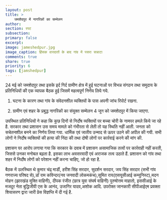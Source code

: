 ```yaml
---
layout: post
title: >
    जमशेदपुर में नागरिकों का सम्मेलन
author:
section: रपट
subsection:
primary: false
excerpt:
image: jameshedpur.jpg
image_caption: हिंसक वारदातों के बाद गांव में पसरा सन्नाटा
comments: true
share: true
priority: 6
tags: [jamshedpur]
---
```


24 मई को जमशेदपुर तथा इसके इर्द गिर्द ग्रामीण क्षेत्र में हुई घटनाओं पर विभन्न संगठन तथा समुदाय के प्रतिनिधियों की एक व्यापक बैठक हुई जिसमें महत्वपूर्ण निर्णय लिये गये.

1. घटना के कारण तथा गांव के संवेदनशील व्यक्तियों के पास अपनी जांच रिपोर्ट रखना.

2. ग्रामीण एवं शहर के प्रबुद्ध नागरिकों का संयुक्त सम्मेलन 4 जून को जमशेदपुर में किया जाएगा.

उपस्थित प्रतिनिधियों ने कहा कि कुछ दिनों से निर्दोष व्यक्तियों पर बच्चा चोरी के नामपर हमले किये जा रहे है.  सरकार तथा प्रशासन उस समय मामले को गंभीरता से लेती तो यह स्थिति नहीं आती. जनता को सचेतनशील बनने का निर्णय लिया गया. धार्मिक एवं जातीय उन्माद से ऊपर उठने की अपील की गयी. सभी लोगों ने निर्दोष व्यक्तियों की हत्या की निंदा की तथा दोषी लोगों पर कार्रवाई करने की मांग की.

प्रशासन पर आरोप लगाया गया कि सरकार के दवाब में प्रशासन असामाजिक तत्वों पर कार्रवाही नहीं करती, जिससे उनका मनोबल बढ़ता है. इसका लाभ अवसरवादी एवं अराजक तत्व उठाते हैं. प्रशासन को गांव तथा शहर में निर्दोष लोगों को परेशान नहीं करना चाहिए, जो हो रहा है.

बैठक में उलस्थित थे कुमार चंद्र मार्डी, हरीश सिंह सरदार, सुदर्शन सरदार, जय सिंह सरदार (सभी गांव गणराज्य परिषद से),डॉ राम कविन्दर(नव जनवादी लोकमकंच),सुमित राय(एसयूसीआई कम्युनिस्ट),मदन मोहन (झारखंड मुक्ति वाहिनी), दीपक रंजीत (छात्र युवा संघर्ष वाहिनी) पुरुषोत्तम माहातो, इससीआई के मजदूर नेता बुद्धिजीवी एस के आनंद, उजागिर यादव,अशोक आदि. उपरोक्त जानकारी सीपीआईएम प्रवक्ता शियासरण द्वारा जारी प्रेस विज्ञप्ति में दी गई है.